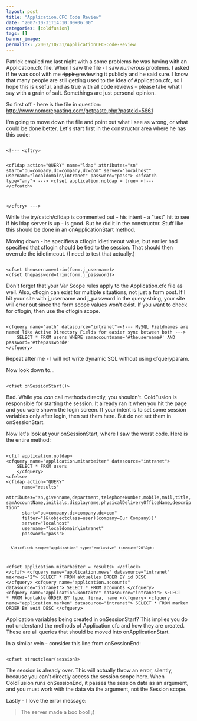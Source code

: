 ```yaml
---
layout: post
title: "Application.CFC Code Review"
date: "2007-10-31T14:10:00+06:00"
categories: [coldfusion]
tags: []
banner_image: 
permalink: /2007/10/31/ApplicationCFC-Code-Review
---
```


Patrick emailed me last night with a some problems he was having with an Application.cfc file. When I saw the file - I saw <i>numerous</i> problems. I asked if he was cool with me <strike>ripping</strike>reviewing it publicly and he said sure. I know that many people are still getting used to the idea of Application.cfc, so I hope this is useful, and as true with all code reviews - please take what I say with a grain of salt. Somethings are just personal opinion.
<!--more-->
So first off - here is the file in question: <a href="http://www.nomorepasting.com/getpaste.php?pasteid=5861">http://www.nomorepasting.com/getpaste.php?pasteid=5861</a>

I'm going to move down the file and point out what I see as wrong, or what could be done better. Let's start first in the constructor area where he has this code:

<code>
&lt;!--- &lt;cftry&gt;

  &lt;cfldap action="QUERY"
      name="ldap"
      attributes="sn"
      start="ou=company,dc=company,dc=com"
      server="localhost"
      username="localdomain\intranet"
      password="pass"&gt;
  &lt;cfcatch type="any"&gt; ---&gt;
  &lt;cfset application.noldap = true&gt;
 &lt;!--- &lt;/cfcatch&gt;

  &lt;/cftry&gt; ---&gt;
</code>

While the try/catch/cfldap is commented out - his intent - a "test" hit to see if his ldap server is up - is good. But he did it in the constructor. Stuff like this should be done in an onApplicationStart method.

Moving down - he specifies a cflogin idletimeout value, but earlier had specified that cflogin should be tied to the session. That should then overrule the idletimeout. (I need to test that actually.) 

<code>
&lt;cfset theusername=trim(form.j_username)&gt;
&lt;cfset thepassword=trim(form.j_password)&gt;
</code>

Don't forget that your Var Scope rules apply to the Application.cfc file as well. Also, cflogin can exist for multiple situations, not just a form post. If I hit your site with j_username and j_password in the query string, your site will error out since the form scope values won't exist. If you want to check for cflogin, then use the cflogin scope. 

<code>
&lt;cfquery name="auth" datasource="intranet"&gt;&lt;!--- MySQL Fieldnames are named like Active Directory Fields for easier sync between both ---&gt;
    SELECT * FROM users WHERE samaccountname='#theusername#' AND password='#thepassword#'
&lt;/cfquery&gt;
</code>

Repeat after me - I will not write dynamic SQL without using cfqueryparam.

Now look down to...

<code>
&lt;cfset onSessionStart()&gt;
</code>

Bad. While you <i>can</i> call methods directly, you shouldn't. ColdFusion is responsible for starting the session. It already ran it when you hit the page and you were shown the login screen. If your intent is to set some session variables only after login, then set them here. But do not set them in onSessionStart.

Now let's look at your onSessionStart, where I saw the worst code. Here is the entire method:

<code>
&lt;cfif application.noldap&gt;
&lt;cfquery name="application.mitarbeiter" datasource="intranet"&gt;
    SELECT * FROM users
    &lt;/cfquery&gt;
&lt;cfelse&gt;
&lt;cfldap action="QUERY"
      name="results"
      attributes="sn,givenname,department,telephoneNumber,mobile,mail,title,samAccountName,initials,displayname,physicalDeliveryOfficeName,description"
      start="ou=company,dc=company,dc=com"
      filter="(&(objectclass=user)(company=Our Company))"
      server="localhost"
      username="localdomain\intranet"
      password="pass"&gt;
 
      &lt;cflock scope="application" type="exclusive" timeout="20"&gt;
&lt;cfset application.mitarbeiter = results&gt;
&lt;/cflock&gt;
&lt;/cfif&gt;
&lt;cfquery name="application.news" datasource="intranet" maxrows="2"&gt;
SELECT * FROM aktuelles ORDER BY id DESC
&lt;/cfquery&gt;
&lt;cfquery name="application.accounts" datasource="intranet"&gt;
SELECT * FROM accounts
&lt;/cfquery&gt;
&lt;cfquery name="application.kontakte" datasource="intranet"&gt;
SELECT * FROM kontakte ORDER BY type, firma, name
&lt;/cfquery&gt;
&lt;cfquery name="application.marken" datasource="intranet"&gt;
SELECT * FROM marken ORDER BY seit DESC
&lt;/cfquery&gt;
</code>

Application variables being created in onSessionStart? This implies you do not understand the methods of Application.cfc and how they are created. These are all queries that should be moved into onApplicationStart.

In a similar vein - consider this line from onSessionEnd:

<code>
&lt;cfset structclear(session)&gt;
</code>

The session is already over. This will actually throw an error, silently, because you can't directly access the session scope here. When ColdFusion runs onSessionEnd, it passes the session data as an argument, and you must work with the data via the argument, not the Session scope.

Lastly - I love the error message:

<blockquote>
<p>
The server made a boo boo! ;)
</p>
</blockquote>